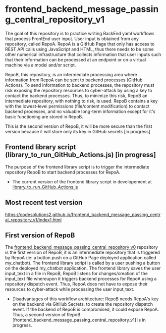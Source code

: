 # frontend_backend_message_passing_central_repository_v1

The goal of this repository is to practice writing BackEnd yaml workflows that process FrontEnd user input. User input is obtained from any repository, called RepoA. RepoA is a GitHub Page that only has access to REST API calls using JavaScript and HTML, thus there needs to be some other numerical infrastructure that collects information that user inputs such that their information can be processed at an endpoint or on a virtual machine via a model and/or script.

RepoB, this repository, is an intermediate processing area where information from RepoA can be sent to backend processes (GitHub Actions). To send information to backend processes, the repository must risk exposing the repository resources to cyber-attack by using a key to contact the backend processes. Thus, to minimize this risk, RepoB an intermediate repository, with nothing to risk, is used. RepoB contains a key with the lowest-level permissions (file/content modification) to contact backend processes, and no valuable long-term information except for it's basic functioning are stored in RepoB. 

This is the second version of RepoB, it will be more secure than the first version because it will store only its key in GitHub secrets [in progress]

## Frontend library script (library_to_run_GitHub_Actions.js) [in progress]
The purpose of the frontend library script is to trigger the intermediate repository RepoB to start backend processes for RepoA.
- The current version of the frontend library script in developement at [library_to_run_GitHub_Actions.js](https://github.com/CodeSolutions2/library_to_run_GitHub_Actions)


## Most recent test version
https://codesolutions2.github.io/frontend_backend_message_passing_central_repository_v1/index1.html


## First version of RepoB
The [frontend_backend_message_passing_central_repository_v0](https://github.com/CodeSolutions2/frontend_backend_message_passing_central_repository_v0) repository is the first version of RepoB, it is an intermediate repository that is triggered by RepoA (ie: a button push on a GitHub Page deployed application called my_chatbot). The frontend library script is called by a user pushing a button on the deployed my_chatbot application. The frontend library saves the user input_text in a file in RepoB, RepoB listens for changes/creation of the input_text file whereupon it triggers backend processes for RepoA using a repository dispatch event. Thus, RepoA does not have to expose their resources to cyber-attack while processing the user input_text.

  - Disadvantages of this workflow architecture: RepoB needs RepoA's key on the backend via GitHub Secrets, to create the repository dispatch event. If the backend of RepoB is compromised, it could expose RepoA. Thus, a second version of RepoB [frontend_backend_message_passing_central_repository_v1] is in progress.
